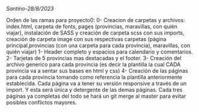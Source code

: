 *Santino-28/8/2023*

Orden de las ramas para proyecto0:
0- Creacion de carpetas y archivos: index.html, carpeta de fonts, pages (provincias, maravillas, con quién viajar), instalación de SASS y creación de carpeta scss con sus imports, creación de carpeta image con sus respectivas carpetas (página principal,provincias (con una carpeta para cada provincia), maravillas, con quién viajar) 
1- Header completo y espacios para calendario y comentarios.
2- Tarjetas de 5 provincias mas destacadas y el footer.
3- Creación del archivo generico para cada provincia (es decir la plantilla la cual CADA provincia va a sentar sus bases en html y css)
4- Creación de las páginas para cada provincia tomando como referencia la plantilla anteriormente establecida. Cada página va a tener su versión responsive a través de un import. Y esta será única y detergente de las demas páginas. Cada tres páginas ya completas del todo se hará un git merge al master para evitar posibles conflictos mayores.